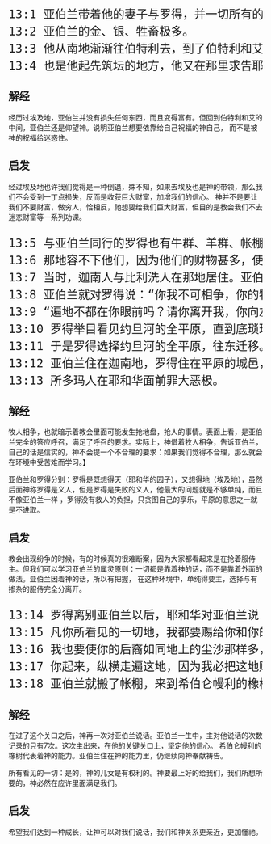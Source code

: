 <pre style="font-size: 23px;">
13:1 亚伯兰带着他的妻子与罗得，并一切所有的，都从埃及上南地去。
13:2 亚伯兰的金、银、牲畜极多。
13:3 他从南地渐渐往伯特利去，到了伯特利和艾的中间，就是从前支搭帐棚的地方，
13:4 也是他起先筑坛的地方，他又在那里求告耶和华的名。
</pre>

## 解经

经历过埃及地，亚伯兰并没有损失任何东西，而且变得富有。但回到伯特利和艾的中间，亚伯兰还是仰望神。说明亚伯兰想要依靠给自己祝福的神自己，
而不是被神的祝福给迷惑住。

## 启发

经过埃及地也许我们觉得是一种倒退，殊不知，如果去埃及也是神的带领，那么我们不会受到一丁点损失，反而是收获巨大财富，加增我们的信心。
神并不是要让我们不要财富，做穷人，恰相反，祂想要给我们巨大财富，但目的是教会我们不去迷恋财富等一系列功课。

<pre style="font-size: 23px;">
13:5 与亚伯兰同行的罗得也有牛群、羊群、帐棚。
13:6 那地容不下他们，因为他们的财物甚多，使他们不能同居。
13:7 当时，迦南人与比利洗人在那地居住。亚伯兰的牧人和罗得的牧人相争。
13:8 亚伯兰就对罗得说：“你我不可相争，你的牧人和我的牧人也不可相争，因为我们是骨肉（原文作‘弟兄’）。”
13:9 “遍地不都在你眼前吗？请你离开我，你向左，我就向右；你向右，我就向左。”
13:10 罗得举目看见约旦河的全平原，直到底琐珥，都是滋润的。那地在耶和华未灭所多玛、蛾摩拉以先，如同耶和华的园子，也像埃及地。
13:11 于是罗得选择约旦河的全平原，往东迁移。他们就彼此分离了。
13:12 亚伯兰住在迦南地，罗得住在平原的城邑，渐渐挪移帐棚，直到所多玛。
13:13 所多玛人在耶和华面前罪大恶极。
</pre>

## 解经

牧人相争，也就暗示着教会里面可能发生抢地盘，抢人的事情。表面上看，是亚伯兰完全的答应呼召，满足了呼召的要求。实际上，神借着牧人相争，告诉亚伯兰，
自己的话是信实的，神不会提一个不合理的要求：如果我们觉得不合理，那么就会在环境中受苦难而学习。】

亚伯兰和罗得分别：罗得是既想得天（耶和华的园子），又想得地（埃及地），虽然后面神称罗得是义人，但是罗得是失败的义人，他最大的问题就是不够单纯，而且不像亚伯兰一样
，罗得没有救人的负担，只贪图自己的享乐，平原的意思之一就是不进取。

## 启发

教会出现纷争的时候，有的时候真的很难断案，因为大家都看起来是在抢着服侍主。但我们可以学习亚伯兰的属灵原则：一切都是靠着神的话，而不是靠着外面的做法。亚伯兰因着神的话，所以有把握，
在这种环境中，单纯得要主，选择与有掺杂的服侍完全分离开。


<pre style="font-size: 23px;">
13:14 罗得离别亚伯兰以后，耶和华对亚伯兰说：“从你所在的地方，你举目向东西南北观看。
13:15 凡你所看见的一切地，我都要赐给你和你的后裔，直到永远。
13:16 我也要使你的后裔如同地上的尘沙那样多，人若能数算地上的尘沙，才能数算你的后裔。
13:17 你起来，纵横走遍这地，因为我必把这地赐给你。”
13:18 亚伯兰就搬了帐棚，来到希伯仑幔利的橡树那里居住，在那里为耶和华筑了一座坛。
</pre>

## 解经

在过了这个关口之后，神再一次对亚伯兰说话。亚伯兰一生中，主对他说话的次数记录的只有7次。这次主出来，在他的关键关口上，坚定他的信心。
希伯仑幔利的橡树代表着神的能力。亚伯兰住在神的能力里，仍继续向神奉献祷告。

所有看见的一切：是的，神的儿女是有权利的。神要最上好的给我们，我们所想所要的，神必然在应许里面满足我们。

## 启发

希望我们达到一种成长，让神可以对我们说话，我们和神关系更亲近，更加懂祂。